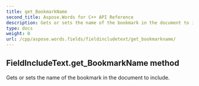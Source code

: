 ```yaml
---
title: get_BookmarkName
second_title: Aspose.Words for C++ API Reference
description: Gets or sets the name of the bookmark in the document to include. 
type: docs
weight: 0
url: /cpp/aspose.words.fields/fieldincludetext/get_bookmarkname/
---
```

## FieldIncludeText.get_BookmarkName method


Gets or sets the name of the bookmark in the document to include.

